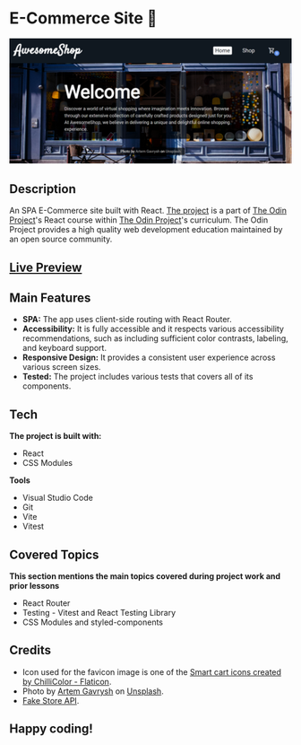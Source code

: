 # E-Commerce Site 🛒
![Screenshot of the E-Commerce Site.](/screenshot.png)
## Description
An SPA E-Commerce site built with React. [The project](https://www.theodinproject.com/lessons/node-path-react-new-shopping-cart) is a part of [The Odin Project](https://www.theodinproject.com/dashboard)'s React course within [The Odin Project](https://www.theodinproject.com/dashboard)'s curriculum. The Odin Project provides a high quality web development education maintained by an open source community.
## [Live Preview](https://e-commerce-aus.pages.dev/)
## Main Features
- **SPA:** The app uses client-side routing with React Router.
- **Accessibility:** It is fully accessible and it respects various accessibility recommendations, such as including sufficient color contrasts, labeling, and keyboard support.
- **Responsive Design:** It provides a consistent user experience across various screen sizes.
- **Tested:** The project includes various tests that covers all of its components.
<!-- **To Do:**
- [ ] **Button Sound Effects** -->
## Tech
**The project is built with:**
- React
- CSS Modules

**Tools**
- Visual Studio Code
- Git
- Vite
- Vitest
## Covered Topics
**This section mentions the main topics covered during project work and prior lessons**
- React Router
- Testing - Vitest and React Testing Library
- CSS Modules and styled-components
<!-- ## Reflection
Testing... -->
## Credits
- Icon used for the favicon image is one of the [Smart cart icons created by ChilliColor - Flaticon](https://www.flaticon.com/free-icons/smart-cart).
- Photo by [Artem Gavrysh](https://unsplash.com/@tmwd?utm_content=creditCopyText&utm_medium=referral&utm_source=unsplash) on [Unsplash](https://unsplash.com/photos/black-trike-parked-near-soter-F6-U5fGAOik?utm_content=creditCopyText&utm_medium=referral&utm_source=unsplash).
- [Fake Store API](https://fakestoreapi.com/).
## Happy coding!
